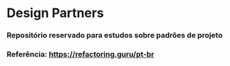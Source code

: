 # Design Partners

### Repositório reservado para estudos sobre padrões de projeto

### Referência: https://refactoring.guru/pt-br
